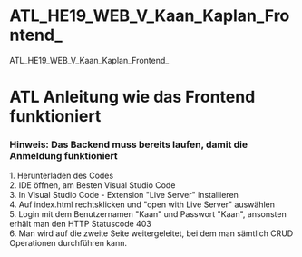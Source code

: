 # ATL_HE19_WEB_V_Kaan_Kaplan_Frontend_
ATL_HE19_WEB_V_Kaan_Kaplan_Frontend_


<h1> ATL Anleitung wie das Frontend funktioniert </h1>

<h3>Hinweis: Das Backend muss bereits laufen, damit die Anmeldung funktioniert</h3>

<p>
1. Herunterladen des Codes<br>
2. IDE öffnen, am Besten Visual Studio Code<br>
3. In Visual Studio Code - Extension "Live Server" installieren <br>
4. Auf index.html rechtsklicken und "open with Live Server" auswählen <br>
5. Login mit dem Benutzernamen "Kaan" und Passwort "Kaan", ansonsten erhält man den HTTP Statuscode 403 <br>
6. Man wird auf die zweite Seite weitergeleitet, bei dem  man sämtlich CRUD Operationen durchführen kann.</p>



